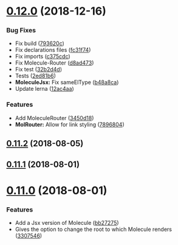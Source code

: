 # [0.12.0](https://github.com/Molecule-JS/MoleculeJS/compare/v0.12.6...v0.12.0) (2018-12-16)


### Bug Fixes

* Fix build ([793620c](https://github.com/Molecule-JS/MoleculeJS/commit/793620c))
* Fix declarations files ([fc31f74](https://github.com/Molecule-JS/MoleculeJS/commit/fc31f74))
* Fix imports ([c375cdc](https://github.com/Molecule-JS/MoleculeJS/commit/c375cdc))
* Fix Molecule-Router ([d8ad473](https://github.com/Molecule-JS/MoleculeJS/commit/d8ad473))
* Fix test ([32b2d4d](https://github.com/Molecule-JS/MoleculeJS/commit/32b2d4d))
* Tests ([2ed81b6](https://github.com/Molecule-JS/MoleculeJS/commit/2ed81b6))
* **MoleculeJsx:** Fix sameElType ([b48a8ca](https://github.com/Molecule-JS/MoleculeJS/commit/b48a8ca))
* Update lerna ([12ac4aa](https://github.com/Molecule-JS/MoleculeJS/commit/12ac4aa))


### Features

* Add MoleculeRouter ([3450d18](https://github.com/Molecule-JS/MoleculeJS/commit/3450d18))
* **MolRouter:** Allow for link styling ([7896804](https://github.com/Molecule-JS/MoleculeJS/commit/7896804))



<a name="0.11.2"></a>
## [0.11.2](https://github.com/Molecule-JS/MoleculeJS/compare/v0.11.1...v0.11.2) (2018-08-05)



<a name="0.11.1"></a>

## [0.11.1](https://github.com/Molecule-JS/MoleculeJS/compare/v0.11.0...v0.11.1) (2018-08-01)

<a name="0.11.0"></a>

# [0.11.0](https://github.com/Molecule-JS/MoleculeJS/compare/v0.10.4...v0.11.0) (2018-08-01)

### Features

- Add a Jsx version of Molecule ([bb27275](https://github.com/Molecule-JS/MoleculeJS/commit/bb27275))
- Gives the option to change the root to which Molecule renders ([3307546](https://github.com/Molecule-JS/MoleculeJS/commit/3307546))
